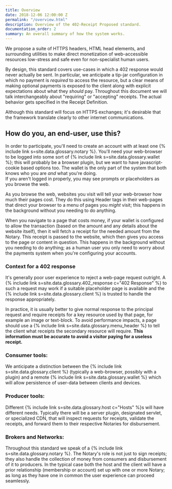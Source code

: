 ```yaml
---
title: Overview
date: 2018-12-06 12:00:00 Z
permalink: "/overview.html"
description: Overview of the 402-Receipt Proposed standard.
documentation_order: 2
summary: An overall summary of how the system works.
---
```


We propose a suite of HTTPS headers, HTML head elements, and surrounding utilities to make direct monetization of web-accessible resources low-stress and safe even for non-specialist human users.

By design, this standard covers use-cases in which a 402 response would never actually be sent. In particular, we anticipate a tip-jar configuration in which no payment is _required_ to access the resource, but a clear means of making optional payments is exposed to the client along with explicit expectations about what they _should_ pay. Throughout this document we will talk interchangeably about "requiring" or "accepting" receipts. The actual behavior gets specified in the Receipt Definition.

Although this standard will focus on HTTPS exchanges; it's desirable that the framework translate clearly to other internet communications. 

## How do you, an end-user, use this?

In order to participate, you'll need to create an account with at least one {% include link s=site.data.glossary.notary %}. You'll need your web-browser to be logged into some sort of {% include link s=site.data.glossary.wallet %}; this will probably be a browser plugin, but we want to have javascript-cookie based options too. The wallet is the only part of the system that both knows who you are _and_ what you're doing.  
If you aren't logged in properly, you may see prompts or placeholders as you browse the web.

As you browse the web, websites you visit will tell your web-browser how much their pages cost. They do this using Header tags in their web-pages that direct your browser to a menu of pages you _might_ visit; this happens in the background without you needing to do anything.

When you navigate to a page that costs money, if your wallet is configured to allow the transaction (based on the amount and any details about the website itself), then it will fetch a receipt for the needed amount from the Notary.
This receipt is passed to the website, which then gives you access to the page or content in question. This happens in the background without you needing to do anything; as a human user you only need to worry about the payments system when you're configuring your accounts.

  
### Context for a 402 response
It's generally poor user experience to reject a web-page request outright. A {% include link s=site.data.glossary.402_response c="402 Response" %} to such a request may work if a suitable placeholder page is available and the {% include link s=site.data.glossary.client %} is trusted to handle the response appropriately.

In practice, it is usually better to give  normal response to the principal request and require receipts for a key resource used by that page, for example an image or text-block. To avoid performance impacts, a page should use a {% include link s=site.data.glossary.menu_header %} to tell the client what receipts the secondary resource will require. **This information must be accurate to avoid a visitor paying for a useless receipt.**

### Consumer tools:
We anticipate a distinction between the {% include link s=site.data.glossary.client %} (typically a web-browser, possibly with a plugin) and a remote {% include link s=site.data.glossary.wallet %} which will allow persistence of user-data between clients and devices.

### Producer tools:
Different {% include link s=site.data.glossary.host c="Hosts" %}s will have different needs. 
Typically there will be a server plugin, designated servlet, or specialized CDN, 
that will inspect requests for receipts, validate the receipts, and forward them to their respective Notaries for disbursement. 

### Brokers and Networks:
Throughout this standard we speak of a {% include link s=site.data.glossary.notary %}. The Notary's role is not just to sign receipts; they also handle the collection of money from consumers and disbursement of it to producers. In the typical case both the host and the client will have a prior relationship (membership or account) set up with one or more Notary; as long as they have one in common the user experience can proceed seamlessly.


